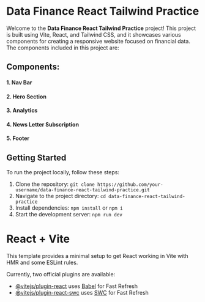 
# Data Finance React Tailwind Practice

Welcome to the **Data Finance React Tailwind Practice** project! This project is built using Vite, React, and Tailwind CSS, and it showcases various components for creating a responsive website focused on financial data. The components included in this project are:

## Components:

#### 1. Nav Bar

#### 2. Hero Section

#### 3. Analytics

#### 4. News Letter Subscription

#### 5. Footer


## Getting Started

To run the project locally, follow these steps:

1. Clone the repository: `git clone https://github.com/your-username/data-finance-react-tailwind-practice.git`
2. Navigate to the project directory: `cd data-finance-react-tailwind-practice`
3. Install dependencies: `npm install` or `npm i`
4. Start the development server: `npm run dev`




# React + Vite

This template provides a minimal setup to get React working in Vite with HMR and some ESLint rules.

Currently, two official plugins are available:

- [@vitejs/plugin-react](https://github.com/vitejs/vite-plugin-react/blob/main/packages/plugin-react/README.md) uses [Babel](https://babeljs.io/) for Fast Refresh
- [@vitejs/plugin-react-swc](https://github.com/vitejs/vite-plugin-react-swc) uses [SWC](https://swc.rs/) for Fast Refresh
